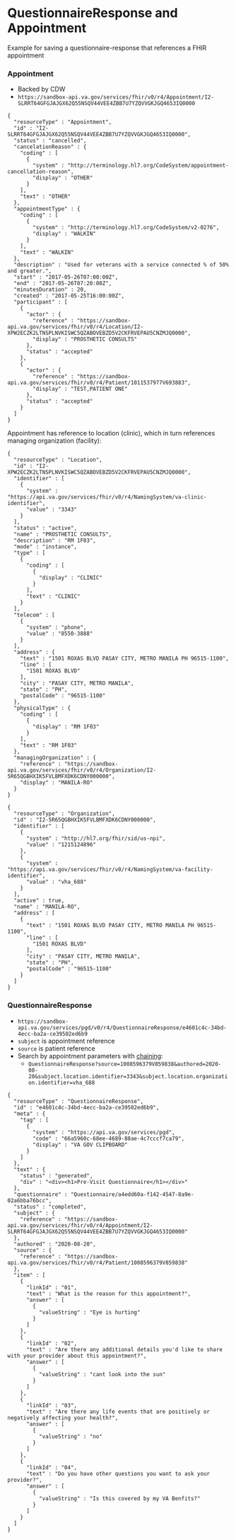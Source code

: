 # QuestionnaireResponse and Appointment

Example for saving a questionnaire-response that references a FHIR appointment

### Appointment

- Backed by CDW
- `https://sandbox-api.va.gov/services/fhir/v0/r4/Appointment/I2-SLRRT64GFGJAJGX62Q55NSQV44VEE4ZBB7U7YZQVVGKJGQ4653IQ0000`

```
{
  "resourceType" : "Appointment",
  "id" : "I2-SLRRT64GFGJAJGX62Q55NSQV44VEE4ZBB7U7YZQVVGKJGQ4653IQ0000",
  "status" : "cancelled",
  "cancelationReason" : {
    "coding" : [
      {
        "system" : "http://terminology.hl7.org/CodeSystem/appointment-cancellation-reason",
        "display" : "OTHER"
      }
    ],
    "text" : "OTHER"
  },
  "appointmentType" : {
    "coding" : [
      {
        "system" : "http://terminology.hl7.org/CodeSystem/v2-0276",
        "display" : "WALKIN"
      }
    ],
    "text" : "WALKIN"
  },
  "description" : "Used for veterans with a service connected % of 50% and greater.",
  "start" : "2017-05-26T07:00:00Z",
  "end" : "2017-05-26T07:20:00Z",
  "minutesDuration" : 20,
  "created" : "2017-05-25T16:00:00Z",
  "participant" : [
    {
      "actor" : {
        "reference" : "https://sandbox-api.va.gov/services/fhir/v0/r4/Location/I2-XPW2ECZK2LTNSPLNVKISWC5QZABOVEBZD5V2CKFRVEPAU5CNZMJQ0000",
        "display" : "PROSTHETIC CONSULTS"
      },
      "status" : "accepted"
    },
    {
      "actor" : {
        "reference" : "https://sandbox-api.va.gov/services/fhir/v0/r4/Patient/1011537977V693883",
        "display" : "TEST,PATIENT ONE"
      },
      "status" : "accepted"
    }
  ]
}
```

Appointment has reference to location (clinic), which in turn references managing organization (facility):

```
{
  "resourceType" : "Location",
  "id" : "I2-XPW2ECZK2LTNSPLNVKISWC5QZABOVEBZD5V2CKFRVEPAU5CNZMJQ0000",
  "identifier" : [
    {
      "system" : "https://api.va.gov/services/fhir/v0/r4/NamingSystem/va-clinic-identifier",
      "value" : "3343"
    }
  ],
  "status" : "active",
  "name" : "PROSTHETIC CONSULTS",
  "description" : "RM 1F03",
  "mode" : "instance",
  "type" : [
    {
      "coding" : [
        {
          "display" : "CLINIC"
        }
      ],
      "text" : "CLINIC"
    }
  ],
  "telecom" : [
    {
      "system" : "phone",
      "value" : "8550-3888"
    }
  ],
  "address" : {
    "text" : "1501 ROXAS BLVD PASAY CITY, METRO MANILA PH 96515-1100",
    "line" : [
      "1501 ROXAS BLVD"
    ],
    "city" : "PASAY CITY, METRO MANILA",
    "state" : "PH",
    "postalCode" : "96515-1100"
  },
  "physicalType" : {
    "coding" : [
      {
        "display" : "RM 1F03"
      }
    ],
    "text" : "RM 1F03"
  },
  "managingOrganization" : {
    "reference" : "https://sandbox-api.va.gov/services/fhir/v0/r4/Organization/I2-5R65QGBHXIK5FVLBMFXDK6CDNY000000",
    "display" : "MANILA-RO"
  }
}
```


```
{
  "resourceType" : "Organization",
  "id" : "I2-5R65QGBHXIK5FVLBMFXDK6CDNY000000",
  "identifier" : [
    {
      "system" : "http://hl7.org/fhir/sid/us-npi",
      "value" : "1215124896"
    },
    {
      "system" : "https://api.va.gov/services/fhir/v0/r4/NamingSystem/va-facility-identifier",
      "value" : "vha_688"
    }
  ],
  "active" : true,
  "name" : "MANILA-RO",
  "address" : [
    {
      "text" : "1501 ROXAS BLVD PASAY CITY, METRO MANILA PH 96515-1100",
      "line" : [
        "1501 ROXAS BLVD"
      ],
      "city" : "PASAY CITY, METRO MANILA",
      "state" : "PH",
      "postalCode" : "96515-1100"
    }
  ]
}
```

### QuestionnaireResponse

- `https://sandbox-api.va.gov/services/pgd/v0/r4/QuestionnaireResponse/e4601c4c-34bd-4ecc-ba2a-ce39502ed6b9`
- `subject` is appointment reference
- `source` is patient reference
- Search by appointment parameters with [chaining](https://www.hl7.org/fhir/search.html#chaining):
    - `QuestionnaireResponse?source=1008596379V859838&authored=2020-08-20&subject.location.identifier=3343&subject.location.organization.identifier=vha_688`

```
{
  "resourceType" : "QuestionnaireResponse",
  "id" : "e4601c4c-34bd-4ecc-ba2a-ce39502ed6b9",
  "meta" : {
    "tag" : [
      {
        "system" : "https://api.va.gov/services/pgd",
        "code" : "66a5960c-68ee-4689-88ae-4c7cccf7ca79",
        "display" : "VA GOV CLIPBOARD"
      }
    ]
  },
  "text" : {
    "status" : "generated",
    "div" : "<div><h1>Pre-Visit Questionnaire</h1></div>"
  },
  "questionnaire" : "Questionnaire/a4edd60a-f142-4547-8a9e-02a6bba76bcc",
  "status" : "completed",
  "subject" : {
    "reference" : "https://sandbox-api.va.gov/services/fhir/v0/r4/Appointment/I2-SLRRT64GFGJAJGX62Q55NSQV44VEE4ZBB7U7YZQVVGKJGQ4653IQ0000"
  },
  "authored" : "2020-08-20",
  "source" : {
    "reference" : "https://sandbox-api.va.gov/services/fhir/v0/r4/Patient/1008596379V859838"
  },
  "item" : [
    {
      "linkId" : "01",
      "text" : "What is the reason for this appointment?",
      "answer" : [
        {
          "valueString" : "Eye is hurting"
        }
      ]
    },
    {
      "linkId" : "02",
      "text" : "Are there any additional details you'd like to share with your provider about this appointment?",
      "answer" : [
        {
          "valueString" : "cant look into the sun"
        }
      ]
    },
    {
      "linkId" : "03",
      "text" : "Are there any life events that are positively or negatively affecting your health?",
      "answer" : [
        {
          "valueString" : "no"
        }
      ]
    },
    {
      "linkId" : "04",
      "text" : "Do you have other questions you want to ask your provider?",
      "answer" : [
        {
          "valueString" : "Is this covered by my VA Benfits?"
        }
      ]
    }
  ]
}
```

